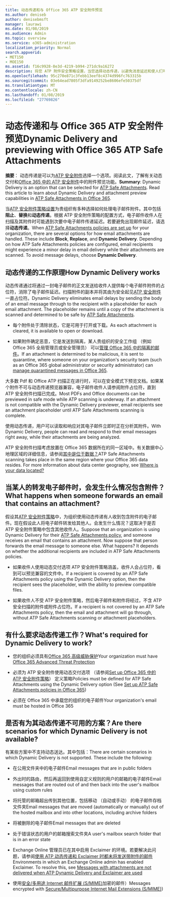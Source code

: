 ```yaml
---
title: 动态传递和与 Office 365 ATP 安全附件预览
ms.author: deniseb
author: denisebmsft
manager: laurawi
ms.date: 01/08/2019
ms.audience: Admin
ms.topic: overview
ms.service: o365-administration
localization_priority: Normal
search.appverid:
- MET150
- MOE150
ms.assetid: f16c9928-8e3d-4219-b994-271dc9a16272
description: 将您 ATP 附件安全策略设置，当您选择动态传递，以避免消息延迟和使人们可以预览正在被扫描的附件。
ms.openlocfilehash: 95c270e871c3febb13eef8c4374d996fc763315b
ms.sourcegitcommit: 03e64ead7805f3dfa9149252be8606efe50375df
ms.translationtype: MT
ms.contentlocale: zh-CN
ms.lasthandoff: 01/08/2019
ms.locfileid: "27769826"
---
```

# <a name="dynamic-delivery-and-previewing-with-office-365-atp-safe-attachments"></a><span data-ttu-id="99fb9-103">动态传递和与 Office 365 ATP 安全附件预览</span><span class="sxs-lookup"><span data-stu-id="99fb9-103">Dynamic Delivery and previewing with Office 365 ATP Safe Attachments</span></span>

<span data-ttu-id="99fb9-p101">**摘要**： 动态传递是可以为[ATP 安全附件](atp-safe-attachments.md)选择一个选项。阅读此文，了解有关动态交付和[Office 365 中的 ATP 安全附件](atp-safe-attachments.md)中的附件预览功能。</span><span class="sxs-lookup"><span data-stu-id="99fb9-p101">**Summary**: Dynamic Delivery is an option that can be selected for [ATP Safe Attachments](atp-safe-attachments.md). Read this article to learn about Dynamic Delivery and attachment preview capabilities in [ATP Safe Attachments in Office 365](atp-safe-attachments.md).</span></span>

<span data-ttu-id="99fb9-p102">当[ATP 安全附件策略设置](set-up-atp-safe-attachments-policies.md)为贵组织有多种选择如何处理电子邮件附件。其中包括**阻止**、**替换**和**动态传递**。根据 ATP 安全附件策略的配置方式，电子邮件收件人在扫描及其附件时可能遇到次要中电子邮件传递延迟。若要避免出现邮件延迟，请选择**动态传递**。</span><span class="sxs-lookup"><span data-stu-id="99fb9-p102">When [ATP Safe Attachments policies are set up](set-up-atp-safe-attachments-policies.md) for your organization, there are several options for how email attachments are handled. These include **Block**, **Replace**, and **Dynamic Delivery**. Depending on how ATP Safe Attachments policies are configured, email recipients might experience a minor delay in email delivery while their attachments are scanned. To avoid message delays, choose **Dynamic Delivery**.</span></span>
  
## <a name="how-dynamic-delivery-works"></a><span data-ttu-id="99fb9-110">动态传递的工作原理</span><span class="sxs-lookup"><span data-stu-id="99fb9-110">How Dynamic Delivery works</span></span>
  
<span data-ttu-id="99fb9-p103">动态传递通过将通过一封电子邮件的正文发送给收件人提供每个电子邮件附件的占位符，消除了电子邮件延迟。扫描附件的副本并将其由为安全起见[ATP 安全附件](atp-safe-attachments.md)一直占位符。</span><span class="sxs-lookup"><span data-stu-id="99fb9-p103">Dynamic Delivery eliminates email delays by sending the body of an email message through to the recipient with a placeholder for each email attachment. The placeholder remains until a copy of the attachment is scanned and determined to be safe by [ATP Safe Attachments](atp-safe-attachments.md).</span></span> 

- <span data-ttu-id="99fb9-113">每个附件处于清除状态，它是可用于打开或下载。</span><span class="sxs-lookup"><span data-stu-id="99fb9-113">As each attachment is cleared, it is available to open or download.</span></span> 

- <span data-ttu-id="99fb9-114">如果附件确定恶意，它是发送到隔离，某人贵组织的安全工作组 （例如 Office 365 全局管理员或安全管理员） 可以[管理 Office 365 中的隔离的邮件](manage-quarantined-messages-and-files.md)。</span><span class="sxs-lookup"><span data-stu-id="99fb9-114">If an attachment is determined to be malicious, it is sent to quarantine, where someone on your organization's security team (such as an Office 365 global administrator or security administrator) can [manage quarantined messages in Office 365](manage-quarantined-messages-and-files.md).</span></span>

<span data-ttu-id="99fb9-p104">大多数 Pdf 和 Office ATP 扫描正在进行时，可以在安全模式下预览文档。如果某个附件不可与动态传递预览器兼容，电子邮件收件人请参阅附件占位符，直到 ATP 安全附件扫描已完成。</span><span class="sxs-lookup"><span data-stu-id="99fb9-p104">Most PDFs and Office documents can be previewed in safe mode while ATP scanning is underway. If an attachment is not compatible with the Dynamic Delivery previewer, email recipients see an attachment placeholder until ATP Safe Attachments scanning is complete.</span></span>

<span data-ttu-id="99fb9-117">使用动态传递，用户可以读取和响应对其电子邮件立即时正在分析其附件。</span><span class="sxs-lookup"><span data-stu-id="99fb9-117">With Dynamic Delivery, people can read and respond to their email messages right away, while their attachments are being analyzed.</span></span> 

<span data-ttu-id="99fb9-p105">ATP 安全附件扫描考虑放置在 Office 365 数据所在的同一区域中。有关数据中心地理区域的详细信息，请参阅[其中是位于数据？](https://products.office.com/where-is-your-data-located?geo=All)</span><span class="sxs-lookup"><span data-stu-id="99fb9-p105">ATP Safe Attachments scanning takes place in the same region where your Office 365 data resides. For more information about data center geography, see [Where is your data located?](https://products.office.com/where-is-your-data-located?geo=All)</span></span> 
  
## <a name="what-happens-when-someone-forwards-an-email-that-contains-an-attachment"></a><span data-ttu-id="99fb9-120">当某人的转发电子邮件时，会发生什么情况包含附件？</span><span class="sxs-lookup"><span data-stu-id="99fb9-120">What happens when someone forwards an email that contains an attachment?</span></span>

<span data-ttu-id="99fb9-p106">假设其[ATP 安全附件策略](set-up-atp-safe-attachments-policies.md)中，为组织使用动态传递有人收到包含附件的电子邮件。现在假设此人将电子邮件转发给其他人。会发生什么情况？这取决于是否 ATP 安全附件策略中包含其他收件人。</span><span class="sxs-lookup"><span data-stu-id="99fb9-p106">Suppose that an organization is using Dynamic Delivery for their [ATP Safe Attachments policy](set-up-atp-safe-attachments-policies.md), and someone receives an email that contains an attachment. Now suppose that person forwards the email message to someone else. What happens? It depends on whether the additional recipients are included in ATP Safe Attachments policies.</span></span>
  
- <span data-ttu-id="99fb9-125">如果收件人使用动态交付选项 ATP 安全附件策略涵盖，收件人会占位符，看到可以预览兼容的文件中。</span><span class="sxs-lookup"><span data-stu-id="99fb9-125">If a recipient is covered by an ATP Safe Attachments policy using the Dynamic Delivery option, then the recipient sees the placeholder, with the ability to preview compatible files.</span></span>
    
- <span data-ttu-id="99fb9-126">如果收件人不受 ATP 安全附件策略，然后电子邮件和附件将经过，不含 ATP 安全扫描的附件或附件占位符。</span><span class="sxs-lookup"><span data-stu-id="99fb9-126">If a recipient is not covered by an ATP Safe Attachments policy, then the email and attachment will go through, without ATP Safe Attachments scanning or attachment placeholders.</span></span>
    
## <a name="whats-required-for-dynamic-delivery-to-work"></a><span data-ttu-id="99fb9-127">有什么要求动态传递工作？</span><span class="sxs-lookup"><span data-stu-id="99fb9-127">What's required for Dynamic Delivery to work?</span></span>

- <span data-ttu-id="99fb9-128">您的组织必须具有[Office 365 高级威胁保护](office-365-atp.md)</span><span class="sxs-lookup"><span data-stu-id="99fb9-128">Your organization must have [Office 365 Advanced Threat Protection](office-365-atp.md)</span></span>
    
- <span data-ttu-id="99fb9-129">必须为 ATP 安全附件使用动态交付选项 （请参阅[Set up Office 365 中的 ATP 安全附件策略](set-up-atp-safe-attachments-policies.md)） 定义策略</span><span class="sxs-lookup"><span data-stu-id="99fb9-129">Policies must be defined for ATP Safe Attachments using the Dynamic Delivery option (See [Set up ATP Safe Attachments policies in Office 365](set-up-atp-safe-attachments-policies.md))</span></span>
    
- <span data-ttu-id="99fb9-130">必须在 Office 365 中承载您的组织的电子邮件</span><span class="sxs-lookup"><span data-stu-id="99fb9-130">Your organization's email must be hosted in Office 365</span></span>
    
## <a name="are-there-scenarios-for-which-dynamic-delivery-is-not-available"></a><span data-ttu-id="99fb9-131">是否有为其动态传递不可用的方案？</span><span class="sxs-lookup"><span data-stu-id="99fb9-131">Are there scenarios for which Dynamic Delivery is not available?</span></span>

<span data-ttu-id="99fb9-p107">有某些方案中不支持动态送达。其中包括：</span><span class="sxs-lookup"><span data-stu-id="99fb9-p107">There are certain scenarios in which Dynamic Delivery is not supported. These include the following:</span></span>
  
- <span data-ttu-id="99fb9-134">在公用文件夹中的电子邮件</span><span class="sxs-lookup"><span data-stu-id="99fb9-134">Email messages that are in public folders</span></span>
    
- <span data-ttu-id="99fb9-135">外出时的路由，然后再返回到使用自定义规则的用户的邮箱的电子邮件</span><span class="sxs-lookup"><span data-stu-id="99fb9-135">Email messages that are routed out of and then back into the user's mailbox using custom rules</span></span>
    
- <span data-ttu-id="99fb9-136">将托管的邮箱超出传到其他位置，包括移动 （自动或手动） 的电子邮件存档文件夹</span><span class="sxs-lookup"><span data-stu-id="99fb9-136">Email messages that are moved (automatically or manually) out of the hosted mailbox and into other locations, including archive folders</span></span>
    
- <span data-ttu-id="99fb9-137">将被删除的电子邮件</span><span class="sxs-lookup"><span data-stu-id="99fb9-137">Email messages that are deleted</span></span>
    
- <span data-ttu-id="99fb9-138">处于错误状态的用户的邮箱搜索文件夹</span><span class="sxs-lookup"><span data-stu-id="99fb9-138">A user's mailbox search folder that is in an error state</span></span>
    
- <span data-ttu-id="99fb9-p108">Exchange Online 管理员已在其中启用 Exclaimer 的环境。若要解决此问题，请参阅[使用 ATP 动态传递和 Exclaimer 时都未将发送带附件的邮件](https://support.microsoft.com/help/4014438/messages-with-attachments-are-not-delivered-when-atp-dynamic-delivery)</span><span class="sxs-lookup"><span data-stu-id="99fb9-p108">Environments in which an Exchange Online admin has enabled Exclaimer. To resolve this, see [Messages with attachments are not delivered when ATP Dynamic Delivery and Exclaimer are used](https://support.microsoft.com/help/4014438/messages-with-attachments-are-not-delivered-when-atp-dynamic-delivery)</span></span>

- <span data-ttu-id="99fb9-141">使用[安全/多用途 Internet 邮件扩展 (S/MIME)](s-mime-for-message-signing-and-encryption.md)加密的邮件）</span><span class="sxs-lookup"><span data-stu-id="99fb9-141">Messages encrypted with [Secure/Multipurpose Internet Mail Extensions (S/MIME)](s-mime-for-message-signing-and-encryption.md))</span></span>
    
